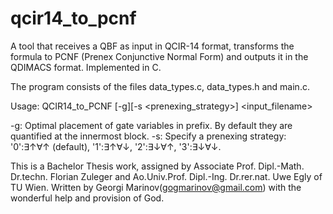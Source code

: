 # qcir14_to_pcnf
A tool that receives a QBF as input in QCIR-14 format, transforms the formula to PCNF (Prenex Conjunctive Normal Form) and outputs it in the QDIMACS format. Implemented in C.

The program consists of the files data_types.c, data_types.h and main.c.

Usage:
       QCIR14_to_PCNF [-g][-s <prenexing_strategy>] <input_filename>

-g: Optimal placement of gate variables in prefix. By default they are quantified at the innermost block.
-s: Specify a prenexing strategy: '0':∃↑∀↑ (default), '1':∃↑∀↓, '2':∃↓∀↑, '3':∃↓∀↓.

This is a Bachelor Thesis work, assigned by
Associate Prof. Dipl.-Math. Dr.techn. Florian Zuleger and
Ao.Univ.Prof. Dipl.-Ing. Dr.rer.nat. Uwe Egly of TU Wien.
Written by Georgi Marinov(gogmarinov@gmail.com)
with the wonderful help and provision of God.
